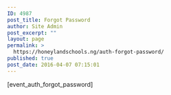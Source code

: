 ```yaml
---
ID: 4987
post_title: Forgot Password
author: Site Admin
post_excerpt: ""
layout: page
permalink: >
  https://honeylandschools.ng/auth-forgot-password/
published: true
post_date: 2016-04-07 07:15:01
---
```

[event_auth_forgot_password]